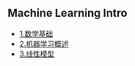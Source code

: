 ## Machine Learning Intro

* [1.数学基础](ml-intro1-math.md)
* [2.机器学习概述](ml-intro2-introduction.md)
* [3.线性模型](ml-intro3-linear-model.md)



